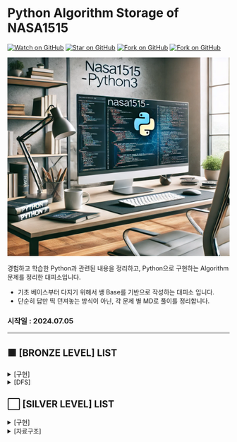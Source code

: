 
# Python Algorithm Storage of NASA1515

[![Watch on GitHub](https://img.shields.io/github/watchers/nasa1515/Learn_Algorithm-Python.svg?style=social)](https://github.com/nasa1515/Learn_Algorithm-Python/watchers)
[![Star on GitHub](https://img.shields.io/github/stars/nasa1515/Learn_Algorithm-Python.svg?style=social)](https://github.com/nasa1515/Learn_Algorithm-Python/stargazers)
[![Fork on GitHub](https://img.shields.io/github/forks/nasa1515/Learn_Algorithm-Python.svg?style=social)](https://github.com/nasa1515/Learn_Algorithm-Python/network/members)
[![Fork on GitHub](https://img.shields.io/github/followers/nasa1515.svg?style=social)](https://github.com/nasa1515/Learn_Algorithm-Python/network/members)


<img src="./Resource/Readme.jpg" alt="이미지 설명" width="700" height="450"/>

경험하고 학습한 Python과 관련된 내용을 정리하고, Python으로 구현하는 Algorithm 문제를 정리한 대피소입니다.    
* 기초 베이스부터 다지기 위해서 쌩 Base를 기반으로 작성하는 대피소 입니다.
* 단순히 답만 띡 던져놓는 방식이 아닌, 각 문제 별 MD로 풀이를 정리합니다.

### 시작일 : 2024.07.05 
----

## 🟫 [BRONZE LEVEL] LIST

<details>
  <summary>[구현]</summary>
  <br/>

* [1157. 단어 공부 [BRONZE - 1]](https://github.com/nasa1515/Learn_Algorithm-Python/blob/main/Baekjoon%20Online%20Judge/Bronze/materialize(%EA%B5%AC%ED%98%84)/Q.1157%20%EB%8B%A8%EC%96%B4%20%EA%B3%B5%EB%B6%80%20%5BBRONZE%20-%201%5D.md)
* [1546. 평균 [BRONZE - 1]](https://github.com/nasa1515/Learn_Algorithm-Python/blob/main/Baekjoon%20Online%20Judge/Bronze/materialize(%EA%B5%AC%ED%98%84)/Q.1546%20%ED%8F%89%EA%B7%A0%20%5BBRONZE%20-%201%5D.md)
</details>

<details>
  <summary>[DFS]</summary>
  <br/>

* [2309. 일곱 난쟁이 [BRONZE - 1]](https://github.com/nasa1515/Learn_Algorithm-Python/blob/main/Baekjoon%20Online%20Judge/Bronze/DFS(Depth%20First%20Search)/Q.2309%20%EC%9D%BC%EA%B3%B1%20%EB%82%9C%EC%9F%81%EC%9D%B4%20%5BBRONZE%20-%201%5D.md)
</details>



## ⬜️ [SILVER LEVEL] LIST

<details>
  <summary>[구현]</summary>
  <br/>

* [1316. 그룹 단어 체커 [SILVER - 5]](https://github.com/nasa1515/Learn_Algorithm-Python/blob/main/Baekjoon%20Online%20Judge/Silver/materialize(%EA%B5%AC%ED%98%84)/Q.1316%20%EA%B7%B8%EB%A3%B9%20%EB%8B%A8%EC%96%B4%20%EC%B2%B4%EC%BB%A4%20%5BSILVER%20-%205%5D.md)
</details>

<details>
  <summary>[자료구조]</summary>
  <br/>

* [1620. 나는야 포켓몬 마스터 이다솜 [SILVER - 4]](https://github.com/nasa1515/Learn_Algorithm-Python/blob/main/Baekjoon%20Online%20Judge/Silver/Data%20structure(%EC%9E%90%EB%A3%8C%EA%B5%AC%EC%A1%B0)/%08Q.1620%EB%B2%88%3A%20%EB%82%98%EB%8A%94%EC%95%BC%20%ED%8F%AC%EC%BC%93%EB%AA%AC%20%EB%A7%88%EC%8A%A4%ED%84%B0%20%EC%9D%B4%EB%8B%A4%EC%86%9C%20%5BSILVER%20-%204%5D.md)

* [Q.1764번 : 듣보잡 [SILVER - 4]](https://github.com/nasa1515/Learn_Algorithm-Python/blob/main/Baekjoon%20Online%20Judge/Silver/Data%20structure(%EC%9E%90%EB%A3%8C%EA%B5%AC%EC%A1%B0)/Q.1764%EB%B2%88%20%3A%20%EB%93%A3%EB%B3%B4%EC%9E%A1%20%5BSILVER%20-%204%5D.md)

</details>